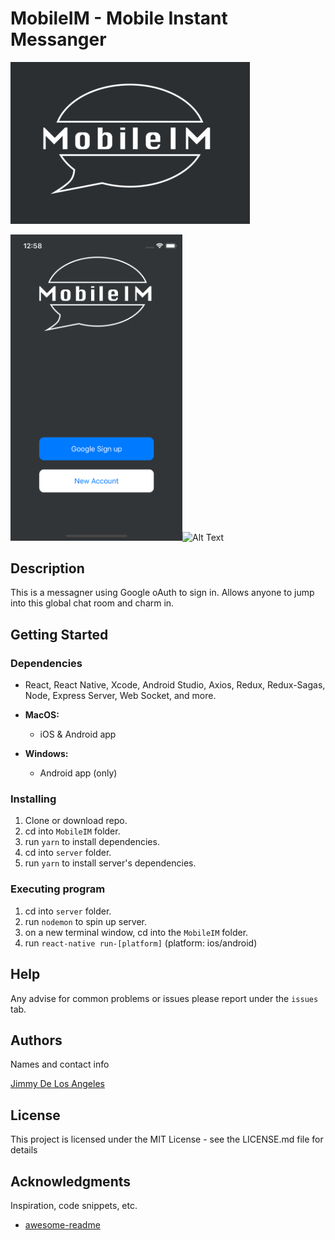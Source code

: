 # MobileIM - Mobile Instant Messanger
![Logo](./App/Assets/Images/dark_logo.png)

<img src="./App/Assets/Images/splash_screen.png" alt="alt text" width="275" height="whatever"/>![Alt Text](https://media.giphy.com/media/ME4WrYg4CRKwHUfjyA/giphy.gif)



## Description

This is a messagner using Google oAuth to sign in. Allows anyone to jump into this global chat room and charm in.

## Getting Started

### Dependencies
* React, React Native, Xcode, Android Studio, Axios, Redux, Redux-Sagas, Node, Express Server, Web Socket, and more.

* __MacOS:__ 
  * iOS & Android app
* __Windows:__ 
  * Android app (only)

### Installing

1. Clone or download repo.
2. cd into `MobileIM` folder.
3. run `yarn` to install dependencies.
4. cd into `server` folder.
5. run `yarn` to install server's dependencies.

### Executing program

1. cd into `server` folder.
2. run `nodemon` to spin up server.
3. on a new terminal window, cd into the `MobileIM` folder.
4. run `react-native run-[platform]` (platform: ios/android)

## Help

Any advise for common problems or issues please report under the `issues` tab.


## Authors

Names and contact info

[Jimmy De Los Angeles](https://www.linkedin.com/in/jimmydla/)


## License

This project is licensed under the MIT License - see the LICENSE.md file for details

## Acknowledgments

Inspiration, code snippets, etc.
* [awesome-readme](https://github.com/matiassingers/awesome-readme)